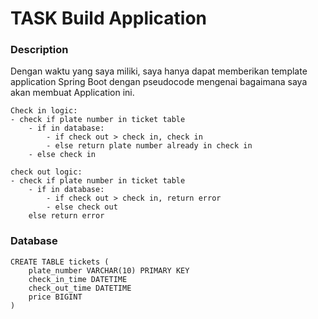 # TASK Build Application

### Description
Dengan waktu yang saya miliki, saya hanya dapat memberikan template application Spring Boot dengan pseudocode
mengenai bagaimana saya akan membuat Application ini.

```
Check in logic: 
- check if plate number in ticket table
	- if in database:
		- if check out > check in, check in
		- else return plate number already in check in
	- else check in

check out logic:
- check if plate number in ticket table
	- if in database:
		- if check out > check in, return error
		- else check out
	else return error
```

### Database
```
CREATE TABLE tickets (
	plate_number VARCHAR(10) PRIMARY KEY
	check_in_time DATETIME
	check_out_time DATETIME
	price BIGINT
)
```

